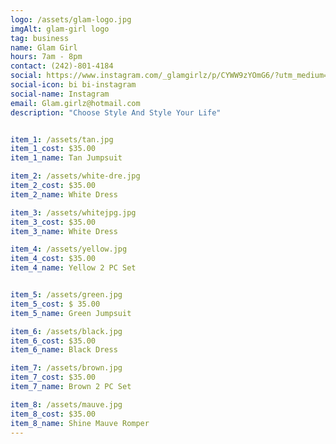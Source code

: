 ```yaml
---
logo: /assets/glam-logo.jpg
imgAlt: glam-girl logo
tag: business
name: Glam Girl
hours: 7am - 8pm 
contact: (242)-801-4184
social: https://www.instagram.com/_glamgirlz/p/CYWW9zYOmG6/?utm_medium=copy_link
social-icon: bi bi-instagram
social-name: Instagram
email: Glam.girlz@hotmail.com
description: "Choose Style And Style Your Life"


item_1: /assets/tan.jpg
item_1_cost: $35.00
item_1_name: Tan Jumpsuit

item_2: /assets/white-dre.jpg
item_2_cost: $35.00
item_2_name: White Dress

item_3: /assets/whitejpg.jpg
item_3_cost: $35.00
item_3_name: White Dress 

item_4: /assets/yellow.jpg
item_4_cost: $35.00
item_4_name: Yellow 2 PC Set


item_5: /assets/green.jpg
item_5_cost: $ 35.00
item_5_name: Green Jumpsuit

item_6: /assets/black.jpg
item_6_cost: $35.00
item_6_name: Black Dress

item_7: /assets/brown.jpg
item_7_cost: $35.00
item_7_name: Brown 2 PC Set

item_8: /assets/mauve.jpg
item_8_cost: $35.00
item_8_name: Shine Mauve Romper
---
```


    